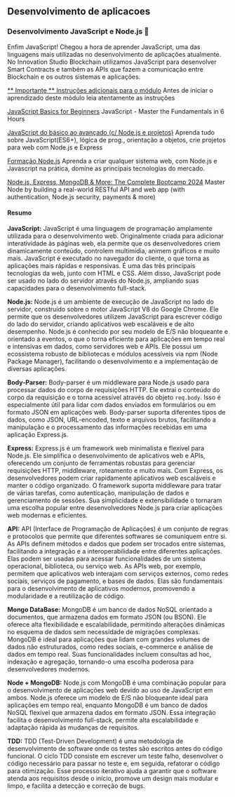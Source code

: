 ## Desenvolvimento de aplicacoes

### Desenvolvimento JavaScript e Node.js 🔐

Enfim JavaScript! Chegou a hora de aprender JavaScript, uma das linguagens mais utilizadas no desenvolvimento de aplicações atualmente. No Innovation Studio Blockchain utilizamos JavaScript para desenvolver Smart Contracts e também as APIs que fazem a comunicação entre Blockchain e os outros sistemas e aplicações.

[** Importante ** Instruções adicionais para o módulo](https://compasso.atlassian.net/wiki/spaces/BLC/pages/5623349262/3+Desenvolvimento+de+aplica+es#Instru%C3%A7%C3%B5es-adicionais-do-m%C3%B3dulo)
Antes de iniciar o aprendizado deste módulo leia atentamente as instruções

[JavaScript Basics for Beginners](udemy.com/course/javascript-basics-for-beginners)
JavaScript - Master the Fundamentals in 6 Hours

[JavaScript do básico ao avançado (c/ Node.js e projetos)](udemy.com/course/javascript-do-basico-ao-avancado-com-node-e-projetos)
Aprenda tudo sobre JavaScript(ES6+), lógica de prog., orientação a objetos, crie projetos para web com Node.js e Express

[Formação Node.js](udemy.com/course/formacao-nodejs/)
Aprenda a criar qualquer sistema web, com Node.js e Javascript na prática, domine as principais tecnologias do mercado.

[Node.js, Express, MongoDB & More: The Complete Bootcamp 2024](udemy.com/course/nodejs-express-mongodb-bootcamp/)
Master Node by building a real-world RESTful API and web app (with authentication, Node.js security, payments & more)
#### Resumo

**JavaScript:** JavaScript é uma linguagem de programação amplamente utilizada para o desenvolvimento web. Originalmente criada para adicionar interatividade às páginas web, ela permite que os desenvolvedores criem dinamicamente conteúdo, controlem multimídia, animem gráficos e muito mais. JavaScript é executado no navegador do cliente, o que torna as aplicações mais rápidas e responsivas. É uma das três principais tecnologias da web, junto com HTML e CSS. Além disso, JavaScript pode ser usado no lado do servidor através do Node.js, ampliando suas capacidades para o desenvolvimento full-stack.

**Node.js:** Node.js é um ambiente de execução de JavaScript no lado do servidor, construído sobre o motor JavaScript V8 do Google Chrome. Ele permite que os desenvolvedores utilizem JavaScript para escrever código do lado do servidor, criando aplicativos web escaláveis e de alto desempenho. Node.js é conhecido por seu modelo de E/S não bloqueante e orientado a eventos, o que o torna eficiente para aplicações em tempo real e intensivas em dados, como servidores web e APIs. Ele possui um ecossistema robusto de bibliotecas e módulos acessíveis via npm (Node Package Manager), facilitando o desenvolvimento e a implementação de diversas aplicações.

**Body-Parser:** Body-parser é um middleware para Node.js usado para processar dados do corpo de requisições HTTP. Ele extrai o conteúdo do corpo da requisição e o torna acessível através do objeto `req.body`. Isso é especialmente útil para lidar com dados enviados em formulários ou em formato JSON em aplicações web. Body-parser suporta diferentes tipos de dados, como JSON, URL-encoded, texto e arquivos brutos, facilitando a manipulação e o processamento das informações recebidas em uma aplicação Express.js.

**Express:** Express.js é um framework web minimalista e flexível para Node.js. Ele simplifica o desenvolvimento de aplicativos web e APIs, oferecendo um conjunto de ferramentas robustas para gerenciar requisições HTTP, middleware, roteamento e muito mais. Com Express, os desenvolvedores podem criar rapidamente aplicativos web escaláveis e manter o código organizado. O framework suporta middleware para tratar de várias tarefas, como autenticação, manipulação de dados e gerenciamento de sessões. Sua simplicidade e extensibilidade o tornaram uma escolha popular entre desenvolvedores Node.js para criar aplicações web modernas e eficientes.

**API:** API (Interface de Programação de Aplicações) é um conjunto de regras e protocolos que permite que diferentes softwares se comuniquem entre si. As APIs definem métodos e dados que podem ser trocados entre sistemas, facilitando a integração e a interoperabilidade entre diferentes aplicações. Elas podem ser usadas para acessar funcionalidades de um sistema operacional, biblioteca, ou serviço web. As APIs web, por exemplo, permitem que aplicativos web interajam com serviços externos, como redes sociais, serviços de pagamento, e bases de dados. Elas são fundamentais para o desenvolvimento de aplicativos modernos, promovendo a modularidade e a reutilização de código.

**Mongo DataBase:** MongoDB é um banco de dados NoSQL orientado a documentos, que armazena dados em formato JSON (ou BSON). Ele oferece alta flexibilidade e escalabilidade, permitindo alterações dinâmicas no esquema de dados sem necessidade de migrações complexas. MongoDB é ideal para aplicações que lidam com grandes volumes de dados não estruturados, como redes sociais, e-commerce e análise de dados em tempo real. Suas funcionalidades incluem consultas ad hoc, indexação e agregação, tornando-o uma escolha poderosa para desenvolvedores modernos.

**Node + MongoDB:** Node.js com MongoDB é uma combinação popular para o desenvolvimento de aplicações web devido ao uso de JavaScript em ambos. Node.js oferece um modelo de E/S não bloqueante ideal para aplicações em tempo real, enquanto MongoDB é um banco de dados NoSQL flexível que armazena dados em formato JSON. Essa integração facilita o desenvolvimento full-stack, permite alta escalabilidade e adaptação rápida às mudanças de requisitos.

**TDD:** TDD (Test-Driven Development) é uma metodologia de desenvolvimento de software onde os testes são escritos antes do código funcional. O ciclo TDD consiste em escrever um teste falho, desenvolver o código necessário para passar no teste e, em seguida, refatorar o código para otimização. Esse processo iterativo ajuda a garantir que o software atenda aos requisitos desde o início, promove um design mais modular e limpo, e facilita a detecção e correção de bugs.
